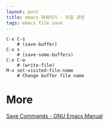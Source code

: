 ```yaml
---
layout: post
title: emacs 파헤치기 - 파일 관련
tags: emacs file save
---
```


```
C-x C-s
    # (save-buffer)
C-x s
    # (save-some-buffers)
C-x C-w
    # (write-file) 
M-x set-visited-file-name
    # Change buffer file name
```

# More
[Save Commands - GNU Emacs Manual](https://www.gnu.org/software/emacs/manual/html_node/emacs/Save-Commands.html)
